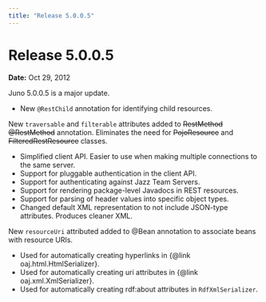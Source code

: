 ```yaml
---
title: "Release 5.0.0.5"
---
```


# Release 5.0.0.5

**Date:** Oct 29, 2012

Juno 5.0.0.5 is a major update.
- New `@RestChild` annotation for identifying child resources.

New `traversable` and `filterable` attributes added to ~~RestMethod @RestMethod~~ annotation.
Eliminates the need for ~~PojoResource~~ and ~~FilteredRestResource~~ classes.
- Simplified client API.  Easier to use when making multiple connections to the same server.
- Support for pluggable authentication in the client API.
- Support for authenticating against Jazz Team Servers.
- Support for rendering package-level Javadocs in REST resources.
- Support for parsing of header values into specific object types.
- Changed default XML representation to not include JSON-type attributes.  Produces cleaner XML.

New `resourceUri` attributed added to @Bean annotation to associate beans with resource URIs.
- Used for automatically creating hyperlinks in \{@link oaj.html.HtmlSerializer\}.
- Used for automatically creating uri attributes in \{@link oaj.xml.XmlSerializer\}.
- Used for automatically creating rdf:about attributes in `RdfXmlSerializer`.
